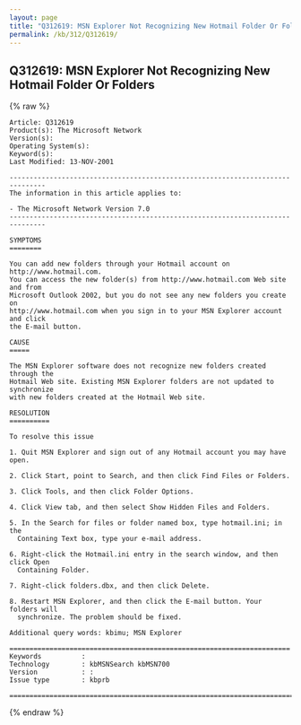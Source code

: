 ```yaml
---
layout: page
title: "Q312619: MSN Explorer Not Recognizing New Hotmail Folder Or Folders"
permalink: /kb/312/Q312619/
---
```


## Q312619: MSN Explorer Not Recognizing New Hotmail Folder Or Folders

{% raw %}

	Article: Q312619
	Product(s): The Microsoft Network
	Version(s): 
	Operating System(s): 
	Keyword(s): 
	Last Modified: 13-NOV-2001
	
	-------------------------------------------------------------------------------
	The information in this article applies to:
	
	- The Microsoft Network Version 7.0 
	-------------------------------------------------------------------------------
	
	SYMPTOMS
	========
	
	You can add new folders through your Hotmail account on http://www.hotmail.com.
	You can access the new folder(s) from http://www.hotmail.com Web site and from
	Microsoft Outlook 2002, but you do not see any new folders you create on
	http://www.hotmail.com when you sign in to your MSN Explorer account and click
	the E-mail button.
	
	CAUSE
	=====
	
	The MSN Explorer software does not recognize new folders created through the
	Hotmail Web site. Existing MSN Explorer folders are not updated to synchronize
	with new folders created at the Hotmail Web site.
	
	RESOLUTION
	==========
	
	To resolve this issue
	
	1. Quit MSN Explorer and sign out of any Hotmail account you may have open.
	
	2. Click Start, point to Search, and then click Find Files or Folders.
	
	3. Click Tools, and then click Folder Options.
	
	4. Click View tab, and then select Show Hidden Files and Folders.
	
	5. In the Search for files or folder named box, type hotmail.ini; in the
	  Containing Text box, type your e-mail address.
	
	6. Right-click the Hotmail.ini entry in the search window, and then click Open
	  Containing Folder.
	
	7. Right-click folders.dbx, and then click Delete.
	
	8. Restart MSN Explorer, and then click the E-mail button. Your folders will
	  synchronize. The problem should be fixed.
	
	Additional query words: kbimu; MSN Explorer
	
	======================================================================
	Keywords          :  
	Technology        : kbMSNSearch kbMSN700
	Version           : :
	Issue type        : kbprb
	
	=============================================================================
	

{% endraw %}
